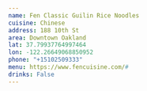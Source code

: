 ```yaml
---
name: Fen Classic Guilin Rice Noodles 
cuisine: Chinese
address: 188 10th St
area: Downtown Oakland
lat: 37.79937764997464
lon: -122.26649068850952
phone: "+15102509333"
menu: https://www.fencuisine.com/#
drinks: False
---
```

